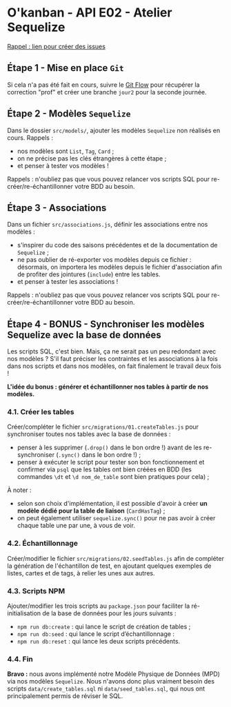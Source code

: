# O'kanban - API E02 - Atelier Sequelize

[Rappel : lien pour créer des issues](https://github.com/O-clock-Pavlova/Soutien-ateliers/issues)

## Étape 1 - Mise en place `Git`

Si cela n'a pas été fait en cours, suivre le [Git Flow](../resources/gitflow.md) pour récupérer la correction "prof" et créer une branche `jour2` pour la seconde journée.


## Étape 2 - Modèles `Sequelize`

Dans le dossier `src/models/`, ajouter les modèles `Sequelize` non réalisés en cours. Rappels : 
- nos modèles sont `List`, `Tag`, `Card` ;
- on ne précise pas les clés étrangères à cette étape ;
- et penser à tester vos modèles !

Rappels : n'oubliez pas que vous pouvez relancer vos scripts SQL pour re-créer/re-échantillonner votre BDD au besoin.

## Étape 3 - Associations

Dans un fichier `src/associations.js`, définir les associations entre nos modèles : 
- s'inspirer du code des saisons précédentes et de la documentation de `Sequelize` ;
- ne pas oublier de ré-exporter vos modèles depuis ce fichier : désormais, on importera les modèles depuis le fichier d'association afin de profiter des jointures (`include`) entre les tables.
- et penser à tester les associations !

Rappels : n'oubliez pas que vous pouvez relancer vos scripts SQL pour re-créer/re-échantillonner votre BDD au besoin.

## Étape 4 - BONUS - Synchroniser les modèles Sequelize avec la base de données

Les scripts SQL, c'est bien. Mais, ça ne serait pas un peu redondant avec nos modèles ? S'il faut préciser les contraintes et les associations à la fois dans nos scripts et dans nos modèles, on fait finalement le travail deux fois !

**L'idée du bonus : générer et échantillonner nos tables à partir de nos modèles.**

### 4.1. Créer les tables

Créer/compléter le fichier `src/migrations/01.createTables.js` pour synchroniser toutes nos tables avec la base de données :
- penser à les supprimer (`.drop()` dans le bon ordre !) avant de les re-synchroniser (`.sync()` dans le bon ordre !) ;
- penser à exécuter le script pour tester son bon fonctionnement et confirmer via `psql` que les tables ont bien créées en BDD (les commandes `\dt` et `\d nom_de_table` sont bien pratiques pour cela) ; 

À noter :
- selon son choix d'implémentation, il est possible d'avoir à créer **un modèle dédié pour la table de liaison** (`CardHasTag`) ;
- on peut également utiliser `sequelize.sync()` pour ne pas avoir à créer chaque table une par une, à vous de voir.

### 4.2. Échantillonnage

Créer/modifier le fichier `src/migrations/02.seedTables.js` afin de compléter la génération de l'échantillon de test, en ajoutant quelques exemples de listes, cartes et de tags, à relier les unes aux autres.

### 4.3. Scripts NPM

Ajouter/modifier les trois scripts au `package.json` pour faciliter la ré-initialisation de la base de données pour les jours suivants :
- `npm run db:create` : qui lance le script de création de tables ;
- `npm run db:seed` : qui lance le script d’échantillonnage :
- `npm run db:reset` : qui lance les deux scripts précédents.

### 4.4. Fin

**Bravo :** nous avons implémenté notre Modèle Physique de Données (MPD) via nos modèles `Sequelize`. Nous n'avons donc plus vraiment besoin des scripts `data/create_tables.sql` ni `data/seed_tables.sql`, qui nous ont principalement permis de réviser le SQL.
